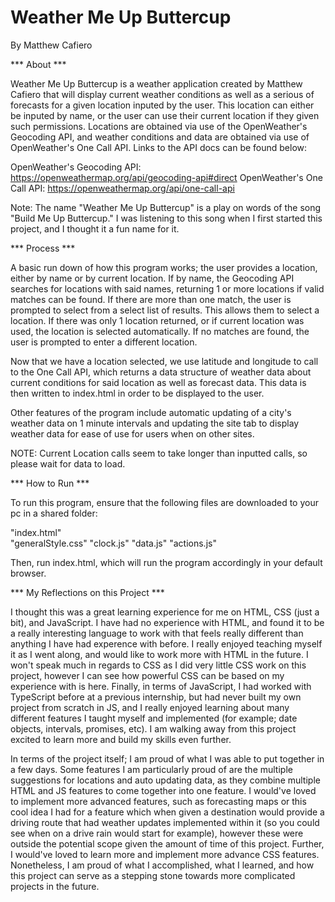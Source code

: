 # Weather Me Up Buttercup
By Matthew Cafiero


*** About ***

Weather Me Up Buttercup is a weather application created by Matthew Cafiero that
will display current weather conditions as well as a serious of forecasts for a
given location inputed by the user.  This location can either be inputed by
name, or the user can use their current location if they given such permissions.
Locations are obtained via use of the OpenWeather's Geocoding API, and weather
conditions and data are obtained via use of OpenWeather's One Call API.  Links
to the API docs can be found below:

OpenWeather's Geocoding API: https://openweathermap.org/api/geocoding-api#direct
OpenWeather's One Call API: https://openweathermap.org/api/one-call-api

Note: The name "Weather Me Up Buttercup" is a play on words of the song "Build
Me Up Buttercup."  I was listening to this song when I first started this 
project, and I thought it a fun name for it.


*** Process ***

A basic run down of how this program works; the user provides a location, either
by name or by current location.  If by name, the Geocoding API searches for
locations with said names, returning 1 or more locations if valid matches can be
found.  If there are more than one match, the user is prompted to select from a 
select list of results.  This allows them to select a location.  If there was
only 1 location returned, or if current location was used, the location is
selected automatically.  If no matches are found, the user is prompted to enter
a different location.

Now that we have a location selected, we use latitude and longitude to call to
the One Call API, which returns a data structure of weather data about current
conditions for said location as well as forecast data.  This data is then 
written to index.html in order to be displayed to the user.  

Other features of the program include automatic updating of a city's weather
data on 1 minute intervals and updating the site tab to display weather data for
ease of use for users when on other sites.

NOTE: Current Location calls seem to take longer than inputted calls, so please
wait for data to load.


*** How to Run ***

To run this program, ensure that the following files are downloaded to your pc 
in a shared folder:

  "index.html"  
  "generalStyle.css"
  "clock.js"
  "data.js"
  "actions.js"

Then, run index.html, which will run the program accordingly in your default
browser.


*** My Reflections on this Project ***

I thought this was a great learning experience for me on HTML, CSS (just a bit),
and JavaScript.  I have had no experience with HTML, and found it to be a really
interesting language to work with that feels really different than anything I
have had experence with before.  I really enjoyed teaching myself it as I went
along, and would like to work more with HTML in the future.  I won't speak much
in regards to CSS as I did very little CSS work on this project, however I can
see how powerful CSS can be based on my experience with is here.  Finally, in
terms of JavaScript, I had worked with TypeScript before at a previous 
internship, but had never built my own project from scratch in JS, and I really
enjoyed learning about many different features  I taught myself and implemented 
(for example; date objects, intervals, promises, etc).  I am walking away from 
this project excited to learn more and build my skills even further.

In terms of the project itself; I am proud of what I was able to put together in
a few days.  Some features I am particularly proud of are the multiple 
suggestions for locations and auto updating data, as they combine multiple HTML
and JS features to come together into one feature.  I would've loved to 
implement more advanced features, such as forecasting maps or this cool idea I
had for a feature which when given a destination would provide a driving route
that had weather updates implemented within it (so you could see when on a drive
rain would start for example), however these were outside the potential scope
given the amount of time of this project.  Further, I would've loved to learn
more and implement more advance CSS features.  Nonetheless, I am proud of what
I accomplished, what I learned, and how this project can serve as a stepping
stone towards more complicated projects in the future.  